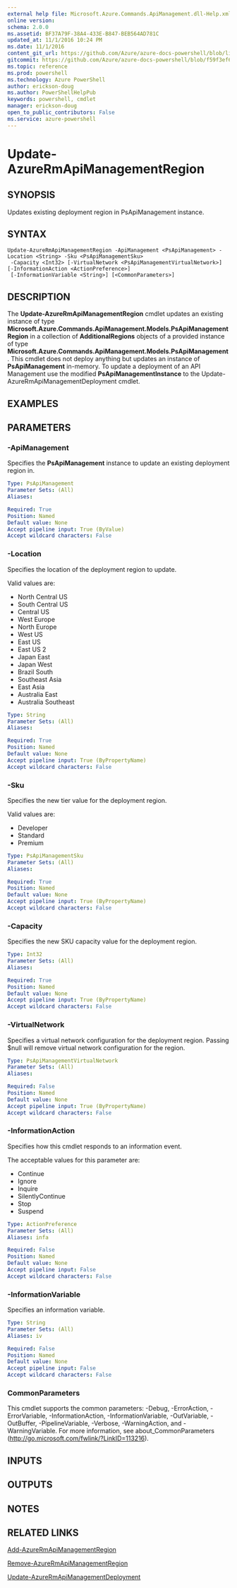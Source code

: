 ```yaml
---
external help file: Microsoft.Azure.Commands.ApiManagement.dll-Help.xml
online version: 
schema: 2.0.0
ms.assetid: BF37A79F-38A4-433E-B847-BEB564AD781C
updated_at: 11/1/2016 10:24 PM
ms.date: 11/1/2016
content_git_url: https://github.com/Azure/azure-docs-powershell/blob/live/azureps-cmdlets-docs/ResourceManager/AzureRM.ApiManagement/v1.1.4/Update-AzureRmApiManagementRegion.md
gitcommit: https://github.com/Azure/azure-docs-powershell/blob/f59f3ef60bc592383812213e69fd77ba950759ed/azureps-cmdlets-docs/ResourceManager/AzureRM.ApiManagement/v1.1.4/Update-AzureRmApiManagementRegion.md
ms.topic: reference
ms.prod: powershell
ms.technology: Azure PowerShell
author: erickson-doug
ms.author: PowerShellHelpPub
keywords: powershell, cmdlet
manager: erickson-doug
open_to_public_contributors: False
ms.service: azure-powershell
---
```


# Update-AzureRmApiManagementRegion

## SYNOPSIS
Updates existing deployment region in PsApiManagement instance.

## SYNTAX

```
Update-AzureRmApiManagementRegion -ApiManagement <PsApiManagement> -Location <String> -Sku <PsApiManagementSku>
 -Capacity <Int32> [-VirtualNetwork <PsApiManagementVirtualNetwork>] [-InformationAction <ActionPreference>]
 [-InformationVariable <String>] [<CommonParameters>]
```

## DESCRIPTION
The **Update-AzureRmApiManagementRegion** cmdlet updates an existing instance of type **Microsoft.Azure.Commands.ApiManagement.Models.PsApiManagementRegion** in a collection of **AdditionalRegions** objects of a provided instance of type **Microsoft.Azure.Commands.ApiManagement.Models.PsApiManagement**.
This cmdlet does not deploy anything but updates an instance of **PsApiManagement** in-memory.
To update a deployment of an API Management use the modified **PsApiManagementInstance** to the Update-AzureRmApiManagementDeployment cmdlet.

## EXAMPLES


## PARAMETERS

### -ApiManagement
Specifies the **PsApiManagement** instance to update an existing deployment region in.

```yaml
Type: PsApiManagement
Parameter Sets: (All)
Aliases:

Required: True
Position: Named
Default value: None
Accept pipeline input: True (ByValue)
Accept wildcard characters: False
```

### -Location
Specifies the location of the deployment region to update.

Valid values are:

- North Central US
- South Central US
- Central US
- West Europe
- North Europe
- West US
- East US
- East US 2
- Japan East
- Japan West
- Brazil South
- Southeast Asia
- East Asia
- Australia East
- Australia Southeast

```yaml
Type: String
Parameter Sets: (All)
Aliases:

Required: True
Position: Named
Default value: None
Accept pipeline input: True (ByPropertyName)
Accept wildcard characters: False
```

### -Sku
Specifies the new tier value for the deployment region.

Valid values are:

- Developer
- Standard
- Premium

```yaml
Type: PsApiManagementSku
Parameter Sets: (All)
Aliases:

Required: True
Position: Named
Default value: None
Accept pipeline input: True (ByPropertyName)
Accept wildcard characters: False
```

### -Capacity
Specifies the new SKU capacity value for the deployment region.

```yaml
Type: Int32
Parameter Sets: (All)
Aliases:

Required: True
Position: Named
Default value: None
Accept pipeline input: True (ByPropertyName)
Accept wildcard characters: False
```

### -VirtualNetwork
Specifies a virtual network configuration for the deployment region.
Passing $null will remove virtual network configuration for the region.

```yaml
Type: PsApiManagementVirtualNetwork
Parameter Sets: (All)
Aliases:

Required: False
Position: Named
Default value: None
Accept pipeline input: True (ByPropertyName)
Accept wildcard characters: False
```

### -InformationAction
Specifies how this cmdlet responds to an information event.

The acceptable values for this parameter are:

- Continue
- Ignore
- Inquire
- SilentlyContinue
- Stop
- Suspend

```yaml
Type: ActionPreference
Parameter Sets: (All)
Aliases: infa

Required: False
Position: Named
Default value: None
Accept pipeline input: False
Accept wildcard characters: False
```

### -InformationVariable
Specifies an information variable.

```yaml
Type: String
Parameter Sets: (All)
Aliases: iv

Required: False
Position: Named
Default value: None
Accept pipeline input: False
Accept wildcard characters: False
```

### CommonParameters
This cmdlet supports the common parameters: -Debug, -ErrorAction, -ErrorVariable, -InformationAction, -InformationVariable, -OutVariable, -OutBuffer, -PipelineVariable, -Verbose, -WarningAction, and -WarningVariable. For more information, see about_CommonParameters (http://go.microsoft.com/fwlink/?LinkID=113216).

## INPUTS

## OUTPUTS

## NOTES

## RELATED LINKS

[Add-AzureRmApiManagementRegion](xref:ResourceManager/AzureRM.ApiManagement/v1.1.4/Add-AzureRmApiManagementRegion.md)

[Remove-AzureRmApiManagementRegion](xref:ResourceManager/AzureRM.ApiManagement/v1.1.4/Remove-AzureRmApiManagementRegion.md)

[Update-AzureRmApiManagementDeployment](xref:ResourceManager/AzureRM.ApiManagement/v1.1.4/Update-AzureRmApiManagementDeployment.md)
